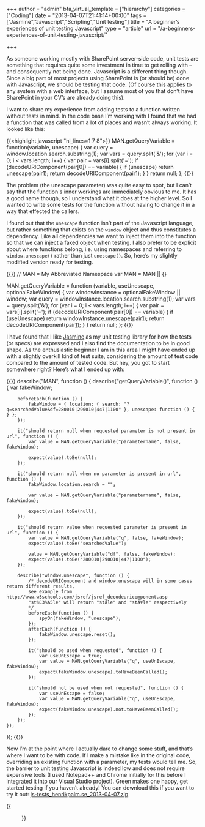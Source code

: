 +++
author = "admin"
bfa_virtual_template = ["hierarchy"]
categories = ["Coding"]
date = "2013-04-07T21:41:14+00:00"
tags = ["Jasmine","Javascript","Scripting","Unit testing"]
title = "A beginner’s experiences of unit testing Javascript"
type = "article"
url = "/a-beginners-experiences-of-unit-testing-javascript/"

+++

As someone working mostly with SharePoint server-side code, unit tests are something that requires quite some investment in time to get rolling with – and consequently not being done. Javascript is a different thing though. Since a big part of most projects using SharePoint is (or should be) done with Javascript, we should be testing that code. (Of course this applies to any system with a web interface, but I assume most of you that don’t have SharePoint in your CV’s are already doing this).

I want to share my experience from adding tests to a function written without tests in mind. In the code base I’m working with I found that we had a function that was called from a lot of places and wasn’t always working. It looked like this:

{{<highlight javascript "hl_lines=1 7 8">}}
MAN.getQueryVariable = function(variable, unescape) {
     var query = window.location.search.substring(1);
     var vars = query.split('&');
     for (var i = 0; i &lt; vars.length; i++) {
         var pair = vars[i].split('=');
         if (decodeURIComponent(pair[0]) == variable) {
             if (unescape)
                 return unescape(pair[1]);
             return decodeURIComponent(pair[1]);
         }
     }
     return null;
 };
{{</highlight>}}

The problem (the unescape parameter) was quite easy to spot, but I can’t say that the function's inner workings are immediately obvious to me. It has a good name though, so I understand what it does at the higher level. So I wanted to write some tests for the function without having to change it in a way that effected the callers.

I found out that the `unescape` function isn’t part of the Javascript language, but rather something that exists on the `window` object and thus constitutes a dependency. Like all dependencies we want to inject them into the function so that we can inject a faked object when testing. I also prefer to be explicit about where functions belong, i.e. using namespaces and referring to `window.unescape()` rather than just `unescape()`. So, here’s my slightly modified version ready for testing.

{{<highlight javascript>}}
// MAN = My Abbreviated Namespace
var MAN = MAN || {}

MAN.getQueryVariable = function (variable, useUnescape, optionalFakeWindow) {
    var windowInstance = optionalFakeWindow || window;
    var query = windowInstance.location.search.substring(1);
    var vars = query.split('&');
    for (var i = 0; i &lt; vars.length; i++) {
        var pair = vars[i].split('=');
        if (decodeURIComponent(pair[0]) == variable) {
            if (useUnescape)
                return windowInstance.unescape(pair[1]);
            return decodeURIComponent(pair[1]);
        }
    }
    return null;
};
{{</highlight>}}

I have found that I like [Jasmine][1] as my unit testing library for how the tests (or specs) are expressed and I also find the documentation to be in good shape. As the enthusiastic beginner I am in this area I might have ended up with a slightly overkill kind of test suite, considering the amount of test code compared to the amount of tested code. But hey, you got to start somewhere right? Here’s what I ended up with:

{{<highlight javascript>}}
describe("MAN", function () {
    describe("getQueryVariable()", function () {
        var fakeWindow;

        beforeEach(function () {
            fakeWindow = { location: { search: "?q=searchedValue&df=280010|290010|447|1100" }, unescape: function () { } };
        });

        it("should return null when requested parameter is not present in url", function () {
            var value = MAN.getQueryVariable("parametername", false, fakeWindow);

            expect(value).toBe(null);
        });

        it("should return null when no parameter is present in url", function () {
            fakeWindow.location.search = "";

            var value = MAN.getQueryVariable("parametername", false, fakeWindow);

            expect(value).toBe(null);
        });

        it("should return value when requested parameter is present in url", function () {
            var value = MAN.getQueryVariable("q", false, fakeWindow);
            expect(value).toBe("searchedValue");

            value = MAN.getQueryVariable("df", false, fakeWindow);
            expect(value).toBe("280010|290010|447|1100");
        });

        describe("window.unescape", function () {
            /* decodeURIComponent and window.unescape will in some cases return different results, 
            see example from http://www.w3schools.com/jsref/jsref_decodeuricomponent.asp
            "st%C3%A5le" will return "ståle" and "stÃ¥le" respectively               
            */
            beforeEach(function () {
                spyOn(fakeWindow, "unescape");
            });
            afterEach(function () {
                fakeWindow.unescape.reset();
            });

            it("should be used when requested", function () {
                var useUnEscape = true;
				var value = MAN.getQueryVariable("q", useUnEscape, fakeWindow);
                expect(fakeWindow.unescape).toHaveBeenCalled();
            });

            it("should not be used when not requested", function () {
                var useUnEscape = false;
				var value = MAN.getQueryVariable("q", useUnEscape, fakeWindow);
                expect(fakeWindow.unescape).not.toHaveBeenCalled();
            });
        });
    });
});
{{</highlight>}}

Now I’m at the point where I actually dare to change some stuff, and that’s where I want to be with code. If I make a mistake like in the original code, overriding an existing function with a parameter, my tests would tell me. So, the barrier to unit testing Javascript is indeed low and does not require expensive tools (I used Notepad++ and Chrome initially for this before I integrated it into our Visual Studio project). Green makes one happy, get started testing if you haven’t already! You can download this if you want to try it out: [js-tests_henrikpalm.se_2013-04-07.zip][2]

{{<figure src="/images/man-getqueryvariable-jasmine.png" alt="Passing unit tests with Jasmine" class="image-border">}}

 [1]: http://pivotal.github.io/jasmine/
 [2]: /files/js-tests_henrikpalm.se_2013-04-07.zip